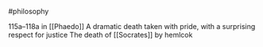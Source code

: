 #philosophy 

 115a–118a in [[Phaedo]]
A dramatic death taken with pride, with a surprising respect for justice
The death of [[Socrates]] by hemlcok